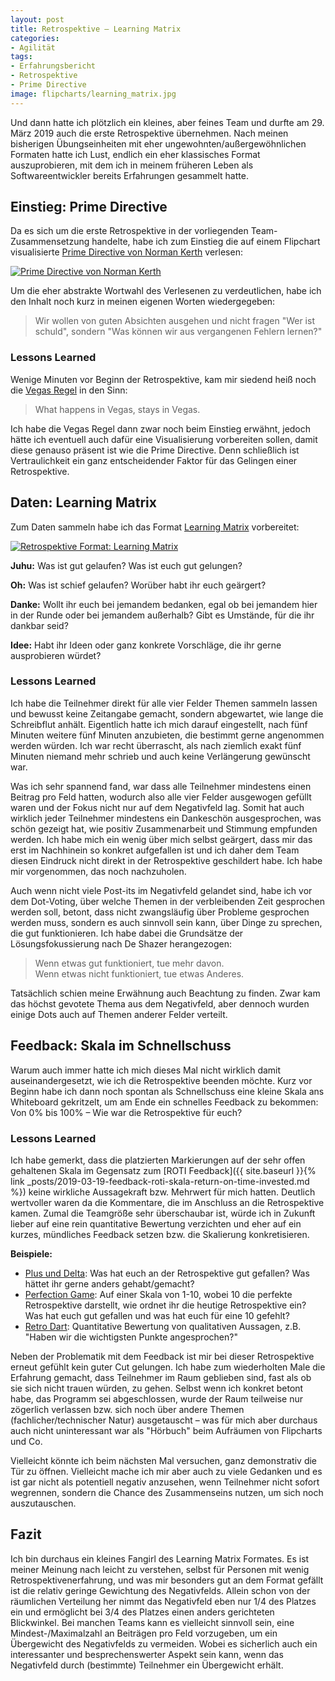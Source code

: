 ```yaml
---
layout: post
title: Retrospektive – Learning Matrix
categories:
- Agilität
tags:
- Erfahrungsbericht
- Retrospektive
- Prime Directive
image: flipcharts/learning_matrix.jpg
---
```


Und dann hatte ich plötzlich ein kleines, aber feines Team und durfte am 29.
März 2019 auch die erste Retrospektive übernehmen. Nach meinen bisherigen
Übungseinheiten mit eher ungewohnten/außergewöhnlichen Formaten hatte ich Lust,
endlich ein eher klassisches Format auszuprobieren, mit dem ich in meinem
früheren Leben als Softwareentwickler bereits Erfahrungen gesammelt hatte.

## Einstieg: Prime Directive

Da es sich um die erste Retrospektive in der vorliegenden Team-Zusammensetzung
handelte, habe ich zum Einstieg die auf einem Flipchart visualisierte
[Prime Directive von Norman Kerth](http://retrospectivewiki.org/index.php?title=The_Prime_Directive)
verlesen:

[![Prime Directive von Norman Kerth]({{site.baseurl}}/assets/img/posts/flipcharts/prime_directive.jpg)]({{site.baseurl}}/assets/img/posts/flipcharts/prime_directive.jpg)

Um die eher abstrakte Wortwahl des Verlesenen zu verdeutlichen, habe ich den
Inhalt noch kurz in meinen eigenen Worten wiedergegeben:

> Wir wollen von guten Absichten ausgehen und nicht fragen "Wer ist schuld",
sondern "Was können wir aus vergangenen Fehlern lernen?"

### Lessons Learned

Wenige Minuten vor Beginn der Retrospektive, kam mir siedend heiß noch die
[Vegas Regel](https://t2informatik.de/wissen-kompakt/vegas-regel/) in den Sinn:

> What happens in Vegas, stays in Vegas.

Ich habe die Vegas Regel dann zwar noch beim Einstieg erwähnt, jedoch hätte ich
eventuell auch dafür eine Visualisierung vorbereiten sollen, damit diese genauso
präsent ist wie die Prime Directive. Denn schließlich ist Vertraulichkeit ein
ganz entscheidender Faktor für das Gelingen einer Retrospektive.

## Daten: Learning Matrix

Zum Daten sammeln habe ich das Format [Learning Matrix](https://retromat.org/de/?id=9)
vorbereitet:

[![Retrospektive Format: Learning Matrix]({{site.baseurl}}/assets/img/posts/flipcharts/learning_matrix.jpg)]({{site.baseurl}}/assets/img/posts/flipcharts/learning_matrix.jpg)

**Juhu:** Was ist gut gelaufen? Was ist euch gut gelungen?

**Oh:** Was ist schief gelaufen? Worüber habt ihr euch geärgert?

**Danke:** Wollt ihr euch bei jemandem bedanken, egal ob bei jemandem hier in
  der Runde oder bei jemandem außerhalb? Gibt es Umstände, für die ihr dankbar
  seid?

**Idee:** Habt ihr Ideen oder ganz konkrete Vorschläge, die ihr gerne
  ausprobieren würdet?

### Lessons Learned

Ich habe die Teilnehmer direkt für alle vier Felder Themen sammeln lassen und
bewusst keine Zeitangabe gemacht, sondern abgewartet, wie lange die Schreibflut
anhält. Eigentlich hatte ich mich darauf eingestellt, nach fünf Minuten weitere
fünf Minuten anzubieten, die bestimmt gerne angenommen werden würden. Ich war
recht überrascht, als nach ziemlich exakt fünf Minuten niemand mehr schrieb und
auch keine Verlängerung gewünscht war.

Was ich sehr spannend fand, war dass alle Teilnehmer mindestens einen Beitrag
pro Feld hatten, wodurch also alle vier Felder ausgewogen gefüllt waren und der
Fokus nicht nur auf dem Negativfeld lag. Somit hat auch wirklich jeder
Teilnehmer mindestens ein Dankeschön ausgesprochen, was schön gezeigt hat, wie
positiv Zusammenarbeit und Stimmung empfunden werden. Ich habe mich ein wenig
über mich selbst geärgert, dass mir das erst im Nachhinein so konkret
aufgefallen ist und ich daher dem Team diesen Eindruck nicht direkt in der
Retrospektive geschildert habe. Ich habe mir vorgenommen, das noch nachzuholen.

Auch wenn nicht viele Post-its im Negativfeld gelandet sind, habe ich vor dem
Dot-Voting, über welche Themen in der verbleibenden Zeit gesprochen werden soll,
betont, dass nicht zwangsläufig über Probleme gesprochen werden muss, sondern es
auch sinnvoll sein kann, über Dinge zu sprechen, die gut funktionieren. Ich habe
dabei die Grundsätze der Lösungsfokussierung nach De Shazer herangezogen:

> Wenn etwas gut funktioniert, tue mehr davon.<br/>
> Wenn etwas nicht funktioniert, tue etwas Anderes.

Tatsächlich schien meine Erwähnung auch Beachtung zu finden. Zwar kam das höchst
gevotete Thema aus dem Negativfeld, aber dennoch wurden einige Dots auch auf
Themen anderer Felder verteilt.

## Feedback: Skala im Schnellschuss

Warum auch immer hatte ich mich dieses Mal nicht wirklich damit
auseinandergesetzt, wie ich die Retrospektive beenden möchte. Kurz vor Beginn
habe ich dann noch spontan als Schnellschuss eine kleine Skala ans Whiteboard
gekritzelt, um am Ende ein schnelles Feedback zu bekommen:<br/>
Von 0% bis 100% – Wie war die Retrospektive für euch?

### Lessons Learned

Ich habe gemerkt, dass die platzierten Markierungen auf der sehr offen
gehaltenen Skala im Gegensatz zum [ROTI Feedback]({{ site.baseurl }}{% link _posts/2019-03-19-feedback-roti-skala-return-on-time-invested.md %}) keine wirkliche Aussagekraft
bzw. Mehrwert für mich hatten. Deutlich wertvoller waren da die Kommentare, die
im Anschluss an die Retrospektive kamen. Zumal die Teamgröße sehr überschaubar
ist, würde ich in Zukunft lieber auf eine rein quantitative Bewertung verzichten
und eher auf ein kurzes, mündliches Feedback setzen bzw. die Skalierung
konkretisieren.

**Beispiele:**

* [Plus und Delta](https://retromat.org/de/?id=40): Was hat euch an
  der Retrospektive gut gefallen? Was hättet ihr gerne anders gehabt/gemacht?
* [Perfection Game](https://www.benlinders.com/2014/getting-feedback-with-the-perfection-game/):
  Auf einer Skala von 1-10, wobei 10 die perfekte Retrospektive darstellt, wie
  ordnet ihr die heutige Retrospektive ein? Was hat euch gut gefallen und was
  hat euch für eine 10 gefehlt?
* [Retro Dart](https://retromat.org/de/?id=83): Quantitative Bewertung von
  qualitativen Aussagen, z.B. "Haben wir die wichtigsten Punkte angesprochen?"

Neben der Problematik mit dem Feedback ist mir bei dieser Retrospektive erneut
gefühlt kein guter Cut gelungen. Ich habe zum wiederholten Male die Erfahrung
gemacht, dass Teilnehmer im Raum geblieben sind, fast als ob sie sich nicht
trauen würden, zu gehen. Selbst wenn ich konkret betont habe, das Programm sei
abgeschlossen, wurde der Raum teilweise nur zögerlich verlassen bzw. sich noch
über andere Themen (fachlicher/technischer Natur) ausgetauscht – was für mich
aber durchaus auch nicht uninteressant war als "Hörbuch" beim Aufräumen von
Flipcharts und Co.

Vielleicht könnte ich beim nächsten Mal versuchen, ganz demonstrativ die Tür zu
öffnen. Vielleicht mache ich mir aber auch zu viele Gedanken und es ist gar
nicht als potentiell negativ anzusehen, wenn Teilnehmer nicht sofort wegrennen,
sondern die Chance des Zusammenseins nutzen, um sich noch auszutauschen.

## Fazit

Ich bin durchaus ein kleines Fangirl des Learning Matrix Formates. Es ist meiner
Meinung nach leicht zu verstehen, selbst für Personen mit wenig
Retrospektivenerfahrung, und was mir besonders gut an dem Format gefällt ist die
relativ geringe Gewichtung des Negativfelds. Allein schon von der räumlichen
Verteilung her nimmt das Negativfeld eben nur 1/4 des Platzes ein und ermöglicht
bei 3/4 des Platzes einen anders gerichteten Blickwinkel. Bei manchen Teams kann
es vielleicht sinnvoll sein, eine Mindest-/Maximalzahl an Beiträgen pro Feld
vorzugeben, um ein Übergewicht des Negativfelds zu vermeiden. Wobei es
sicherlich auch ein interessanter und besprechenswerter Aspekt sein kann, wenn
das Negativfeld durch (bestimmte) Teilnehmer ein Übergewicht erhält.
